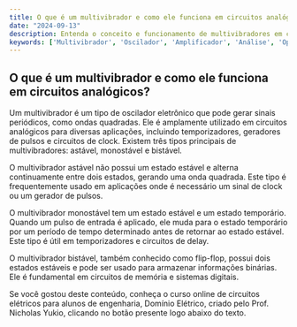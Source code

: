 ```yaml
---
title: O que é um multivibrador e como ele funciona em circuitos analógicos?
date: "2024-09-13"
description: Entenda o conceito e funcionamento de multivibradores em circuitos analógicos.
keywords: ['Multivibrador', 'Oscilador', 'Amplificador', 'Análise', 'Operacional']
---
```


## O que é um multivibrador e como ele funciona em circuitos analógicos?

Um multivibrador é um tipo de oscilador eletrônico que pode gerar sinais periódicos, como ondas quadradas. Ele é amplamente utilizado em circuitos analógicos para diversas aplicações, incluindo temporizadores, geradores de pulsos e circuitos de clock. Existem três tipos principais de multivibradores: astável, monostável e bistável.

O multivibrador astável não possui um estado estável e alterna continuamente entre dois estados, gerando uma onda quadrada. Este tipo é frequentemente usado em aplicações onde é necessário um sinal de clock ou um gerador de pulsos.

O multivibrador monostável tem um estado estável e um estado temporário. Quando um pulso de entrada é aplicado, ele muda para o estado temporário por um período de tempo determinado antes de retornar ao estado estável. Este tipo é útil em temporizadores e circuitos de delay.

O multivibrador bistável, também conhecido como flip-flop, possui dois estados estáveis e pode ser usado para armazenar informações binárias. Ele é fundamental em circuitos de memória e sistemas digitais.

Se você gostou deste conteúdo, conheça o curso online de circuitos elétricos para alunos de engenharia, Domínio Elétrico, criado pelo Prof. Nicholas Yukio, clicando no botão presente logo abaixo do texto.